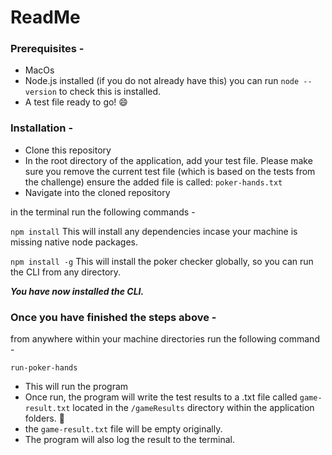 # ReadMe

### Prerequisites -

- MacOs
- Node.js installed (if you do not already have this) you can run `node --version` to check this is installed.
- A test file ready to go! 😄

### Installation -

- Clone this repository
- In the root directory of the application, add your test file. Please make sure you remove the current test file (which is based on the tests from the challenge) ensure the added file is called: `poker-hands.txt`
- Navigate into the cloned repository

in the terminal run the following commands -

`npm install` This will install any dependencies incase your machine is missing native node packages.

`npm install -g` This will install the poker checker globally, so you can run the CLI from any directory.

**_You have now installed the CLI._**

### Once you have finished the steps above -

from anywhere within your machine directories run the following command -

`run-poker-hands`

- This will run the program
- Once run, the program will write the test results to a .txt file called `game-result.txt` located in the `/gameResults` directory within the application folders. 🎉
- the `game-result.txt` file will be empty originally.
- The program will also log the result to the terminal.
